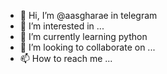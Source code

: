 - 👋 Hi, I’m @aasgharae in telegram
- 👀 I’m interested in ...
- 🌱 I’m currently learning python
- 💞️ I’m looking to collaborate on ...
- 📫 How to reach me ...

<!---
aasgharae/aasgharae is a ✨ special ✨ repository because its `README.md` (this file) appears on your GitHub profile.
You can click the Preview link to take a look at your changes.
--->

